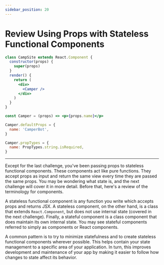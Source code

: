 ```yaml
---
sidebar_position: 20
---
```


# Review Using Props with Stateless Functional Components

```jsx
class CampSite extends React.Component {
  constructor(props) {
    super(props)
  }
  render() {
    return (
      <div>
        <Camper />
      </div>
    )
  }
}

const Camper = (props) => <p>{props.name}</p>

Camper.defaultProps = {
  name: 'CamperBot',
}

Camper.propTypes = {
  name: PropTypes.string.isRequired,
}
```

---

Except for the last challenge, you've been passing props to stateless functional components. These components act like pure functions. They accept props as input and return the same view every time they are passed the same props. You may be wondering what state is, and the next challenge will cover it in more detail. Before that, here's a review of the terminology for components.

A stateless functional component is any function you write which accepts props and returns JSX. A stateless component, on the other hand, is a class that extends `React.Component`, but does not use internal state (covered in the next challenge). Finally, a stateful component is a class component that does maintain its own internal state. You may see stateful components referred to simply as components or React components.

A common pattern is to try to minimize statefulness and to create stateless functional components wherever possible. This helps contain your state management to a specific area of your application. In turn, this improves development and maintenance of your app by making it easier to follow how changes to state affect its behavior.
